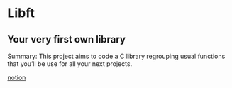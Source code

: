 # Libft

## Your very first own library


Summary: This project aims to code a C library regrouping usual functions that you’ll
be use for all your next projects.

[notion](https://iodized-sailfish-b0c.notion.site/Libft-465972716dbe4e8ebdce69962bc27265)
